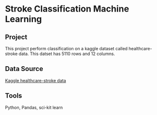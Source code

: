 # Stroke Classification Machine Learning

## Project 
This project perform classification on a kaggle dataset called healthcare-stroke data.  This datset has 5110 rows and 12 columns.

## Data Source
[Kaggle healthcare-stroke data](https://www.kaggle.com/datasets/fedesoriano/stroke-prediction-dataset)

## Tools
Python, Pandas, sci-kit learn

## 
